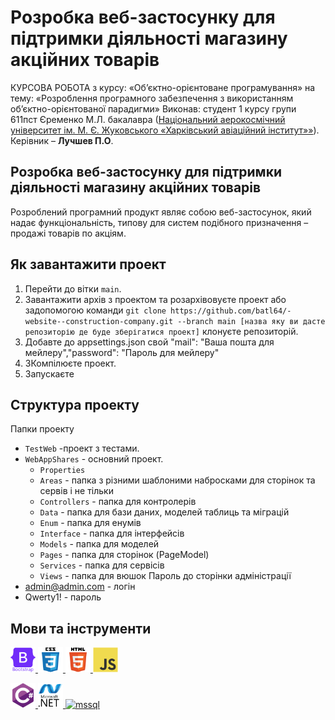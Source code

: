 # Розробка веб-застосунку для підтримки діяльності магазину акційних товарів
КУРСОВА РОБОТА
з курсу: «Об’єктно-орієнтоване програмування»
на тему: «Розроблення програмного забезпечення з використанням об’єктно-орієнтованої парадигми»
Виконав: студент 1 курсу  групи 611пст Єременко М.Л.
бакалавра ([Національний аерокосмічний університет ім. М. Є. Жуковського
«Харківський авіаційний інститут»»](https://khai.edu/ua/)).
Керівник  – **Лучшев П.О**.
## Розробка веб-застосунку для підтримки діяльності магазину акційних товарів
Розроблений програмний продукт являє собою веб-застосунок, який надає функціональність, типову для систем подібного призначення – продажі товарів по акціям.
## Як завантажити проект
1. Перейти до вітки `main`.
2. Завантажити архів з проектом та розархівовуєте проект або задопомогою команди `git clone https://github.com/batl64/-website--construction-company.git --branch main [назва яку ви дасте репозиторію де буде зберігатися проект]` клонуєте репозиторій.
3. Добавте до appsettings.json свой   "mail": "Ваша пошта для мейлеру","password": "Пароль для мейлеру"
5. ЗКомпілюєте проект.
6. Запускаєте
## Структура проекту
Папки проекту
* `TestWeb` -проект з тестами.
* `WebAppShares` - основний проект.
   * `Properties` 
   * `Areas` - папка з різними шаблоними набросками для сторінок та сервів і не тільки 
   * `Controllers` - папка для контролерів
   * `Data` - папка для бази даних, моделей таблиць та міграцій
   * `Enum` - папка для енумів
   * `Interface` - папка для інтерфейсів
   * `Models` - папка для моделей
   * `Pages` - папка для сторінок (PageModel)
   * `Services` - папка для сервісів
   * `Views` - папка для вюшок
Пароль до сторінки адміністрації
* admin@admin.com - логін
* Qwerty1! - пароль
## Мови та інструменти
<p align="left">
  <a href="https://getbootstrap.com" target="_blank" rel="noreferrer"> <img src="https://raw.githubusercontent.com/devicons/devicon/master/icons/bootstrap/bootstrap-plain-wordmark.svg" alt="bootstrap" width="40" height="40"/> </a> 
  <a href="https://www.w3schools.com/css/" target="_blank" rel="noreferrer"> <img src="https://raw.githubusercontent.com/devicons/devicon/master/icons/css3/css3-original-wordmark.svg" alt="css3" width="40" height="40"/> </a>
  <a href="https://www.w3.org/html/" target="_blank" rel="noreferrer"> <img src="https://raw.githubusercontent.com/devicons/devicon/master/icons/html5/html5-original-wordmark.svg" alt="html5" width="40" height="40"/> </a> 
  <a href="https://developer.mozilla.org/en-US/docs/Web/JavaScript" target="_blank" rel="noreferrer"> <img src="https://raw.githubusercontent.com/devicons/devicon/master/icons/javascript/javascript-original.svg" alt="javascript" width="40" height="40"/> </a>
  <p align="left"> <a href="https://www.w3schools.com/cs/" target="_blank" rel="noreferrer"> <img src="https://raw.githubusercontent.com/devicons/devicon/master/icons/csharp/csharp-original.svg" alt="csharp" width="40" height="40"/> </a> <a href="https://dotnet.microsoft.com/" target="_blank" rel="noreferrer"> <img src="https://raw.githubusercontent.com/devicons/devicon/master/icons/dot-net/dot-net-original-wordmark.svg" alt="dotnet" width="40" height="40"/> </a> <a href="https://www.microsoft.com/en-us/sql-server" target="_blank" rel="noreferrer"> <img src="https://www.svgrepo.com/show/303229/microsoft-sql-server-logo.svg" alt="mssql" width="40" height="40"/> </a> </p>


